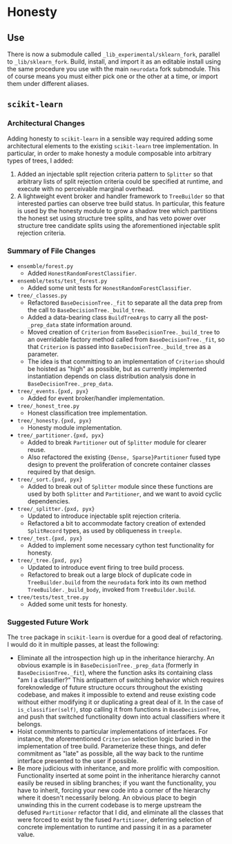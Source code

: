 # Honesty

## Use
There is now a submodule called `_lib_experimental/sklearn_fork`, parallel to `_lib/sklearn_fork`. Build, install, and import it as an editable install using the same procedure you use with the main `neurodata` fork submodule. This of course means you must either pick one or the other at a time, or import them under different aliases.

## `scikit-learn`
### Architectural Changes
Adding honesty to `scikit-learn` in a sensible way required adding some architectural elements to the existing `scikit-learn` tree implementation. In particular, in order to make honesty a module composable into arbitrary types of trees, I added:
1. Added an injectable split rejection criteria pattern to `Splitter` so that arbitrary lists of split rejection criteria could be specified at runtime, and execute with no perceivable marginal overhead.
2. A lightweight event broker and handler framework to `TreeBuilder` so that interested parties can observe tree build status. In particular, this feature is used by the honesty module to grow a shadow tree which partitions the honest set using structure tree splits, and has veto power over structure tree candidate splits using the aforementioned injectable split rejection criteria.

### Summary of File Changes
- `ensemble/forest.py`
    - Added `HonestRandomForestClassifier`.
- `ensemble/tests/test_forest.py`
    - Added some unit tests for `HonestRandomForestClassifier`.
- `tree/_classes.py`
    - Refactored `BaseDecisionTree._fit` to separate all the data prep from the call to `BaseDecisionTree._build_tree`.
    - Added a data-bearing class `BuildTreeArgs` to carry all the post-`_prep_data` state information around.
    - Moved creation of `Criterion` from `BaseDecisionTree._build_tree` to an overridable factory method called from `BaseDecisionTree._fit`, so that `Criterion` is passed into `BaseDecisionTree._build_tree` as a parameter.
    - The idea is that committing to an implementation of `Criterion` should be hoisted as "high" as possible, but as currently implemented instantiation depends on class distribution analysis done in `BaseDecisionTree._prep_data`.
- `tree/_events.{pxd, pyx}`
    - Added for event broker/handler implementation.
- `tree/_honest_tree.py`
    - Honest classification tree implementation.
- `tree/_honesty.{pxd, pyx}`
    - Honesty module implementation.
- `tree/_partitioner.{pxd, pyx}`
    - Added to break `Partitioner` out of `Splitter` module for clearer reuse.
    - Also refactored the existing `{Dense, Sparse}Partitioner` fused type design to prevent the proliferation of concrete container classes required by that design.
- `tree/_sort.{pxd, pyx}`
    - Added to break out of `Splitter` module since these functions are used by both `Splitter` and `Partitioner`, and we want to avoid cyclic dependencies.
- `tree/_splitter.{pxd, pyx}`
    - Updated to introduce injectable split rejection criteria.
    - Refactored a bit to accommodate factory creation of extended `SplitRecord` types, as used by obliqueness in `treeple`.
- `tree/_test.{pxd, pyx}`
    - Added to implement some necessary cython test functionality for honesty.
- `tree/_tree.{pxd, pyx}`
    - Updated to introduce event firing to tree build process.
    - Refactored to break out a large block of duplicate code in `TreeBuilder.build` from the `neurodata` fork into its own method `TreeBuilder._build_body`, invoked from `TreeBuilder.build`.
- `tree/tests/test_tree.py`
    - Added some unit tests for honesty.

### Suggested Future Work
The `tree` package in `scikit-learn` is overdue for a good deal of refactoring. I would do it in multiple passes, at least the following:
- Eliminate all the introspection high up in the inheritance hierarchy. An obvious example is in `BaseDecisionTree._prep_data` (formerly in `BaseDecisionTree._fit`), where the function asks its containing class "am I a classifier?" This antipattern of switching behavior which requires foreknowledge of future structure occurs throughout the existing codebase, and makes it impossible to extend and reuse existing code without either modifying it or duplicating a great deal of it. In the case of `is_classifier(self)`, stop calling it from functions in `BaseDecisionTree`, and push that switched functionality down into actual classifiers where it belongs.
- Hoist commitments to particular implementations of interfaces. For instance, the aforementioned `Criterion` selection logic buried in the implementation of tree build. Parameterize these things, and defer commitment as "late" as possible, all the way back to the runtime interface presented to the user if possible.
- Be more judicious with inheritance, and more prolific with composition. Functionality inserted at some point in the inheritance hierarchy cannot easily be reused in sibling branches; if you want the functionality, you have to inherit, forcing your new code into a corner of the hierarchy where it doesn't necessarily belong. An obvious place to begin unwinding this in the current codebase is to merge upstream the defused `Partitioner` refactor that I did, and eliminate all the classes that were forced to exist by the fused `Partitioner`, deferring selection of concrete implementation to runtime and passing it in as a parameter value.